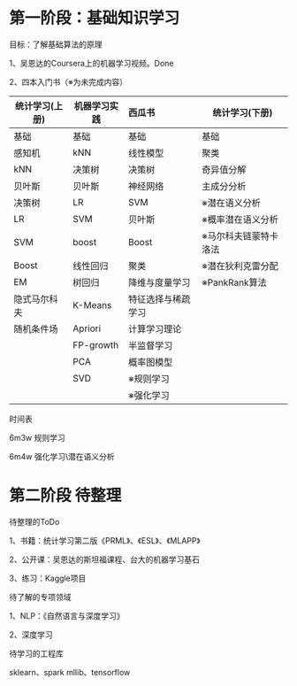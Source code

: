 # 第一阶段：基础知识学习

目标：了解基础算法的原理

1、吴恩达的Coursera上的机器学习视频。Done

2、四本入门书（※为未完成内容）

| 统计学习(上册) | 机器学习实践 | 西瓜书             | 统计学习(下册)        |
| -------------- | ------------ | :----------------- | --------------------- |
| 基础           | 基础         | 基础               | 基础                  |
| 感知机         | kNN          | 线性模型           | 聚类                  |
| kNN            | 决策树       | 决策树             | 奇异值分解            |
| 贝叶斯         | 贝叶斯       | 神经网络           | 主成分分析            |
| 决策树         | LR           | SVM                | ※潜在语义分析         |
| LR             | SVM          | 贝叶斯             | ※概率潜在语义分析     |
| SVM            | boost        | Boost              | ※马尔科夫链蒙特卡洛法 |
| Boost          | 线性回归     | 聚类               | ※潜在狄利克雷分配     |
| EM             | 树回归       | 降维与度量学习     | ※PankRank算法         |
| 隐式马尔科夫   | K-Means      | 特征选择与稀疏学习 |                       |
| 随机条件场     | Apriori      | 计算学习理论       |                       |
|                | FP-growth    | 半监督学习         |                       |
|                | PCA          | 概率图模型         |                       |
|                | SVD          | ※规则学习          |                       |
|                |              | ※强化学习          |                       |

时间表

6m3w 规则学习

6m4w 强化学习\潜在语义分析

# 第二阶段 待整理

待整理的ToDo

1、书籍：统计学习第二版《PRML》、《ESL》、《MLAPP》

2、公开课：吴恩达的斯坦福课程、台大的机器学习基石

3、练习：Kaggle项目

待了解的专项领域

1、NLP：《自然语言与深度学习》

2、深度学习

待学习的工程库

sklearn、spark mllib、tensorflow